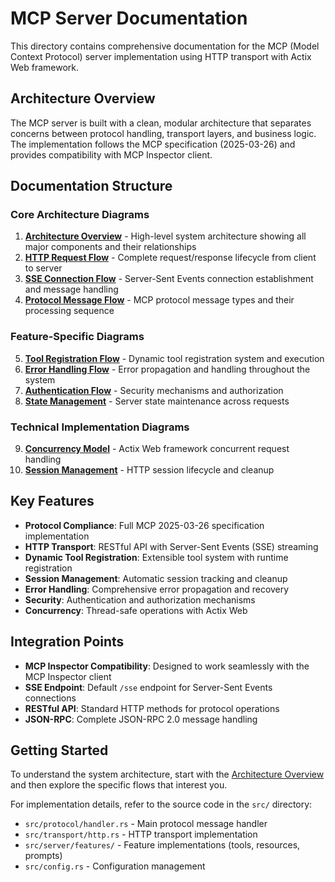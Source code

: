 # MCP Server Documentation

This directory contains comprehensive documentation for the MCP (Model Context Protocol) server implementation using HTTP transport with Actix Web framework.

## Architecture Overview

The MCP server is built with a clean, modular architecture that separates concerns between protocol handling, transport layers, and business logic. The implementation follows the MCP specification (2025-03-26) and provides compatibility with MCP Inspector client.

## Documentation Structure

### Core Architecture Diagrams

1. **[Architecture Overview](./architecture-overview.md)** - High-level system architecture showing all major components and their relationships
2. **[HTTP Request Flow](./http-request-flow.md)** - Complete request/response lifecycle from client to server
3. **[SSE Connection Flow](./sse-connection-flow.md)** - Server-Sent Events connection establishment and message handling
4. **[Protocol Message Flow](./protocol-message-flow.md)** - MCP protocol message types and their processing sequence

### Feature-Specific Diagrams

5. **[Tool Registration Flow](./tool-registration-flow.md)** - Dynamic tool registration system and execution
6. **[Error Handling Flow](./error-handling-flow.md)** - Error propagation and handling throughout the system
7. **[Authentication Flow](./authentication-flow.md)** - Security mechanisms and authorization
8. **[State Management](./state-management.md)** - Server state maintenance across requests

### Technical Implementation Diagrams

9. **[Concurrency Model](./concurrency-model.md)** - Actix Web framework concurrent request handling
10. **[Session Management](./session-management.md)** - HTTP session lifecycle and cleanup

## Key Features

- **Protocol Compliance**: Full MCP 2025-03-26 specification implementation
- **HTTP Transport**: RESTful API with Server-Sent Events (SSE) streaming
- **Dynamic Tool Registration**: Extensible tool system with runtime registration
- **Session Management**: Automatic session tracking and cleanup
- **Error Handling**: Comprehensive error propagation and recovery
- **Security**: Authentication and authorization mechanisms
- **Concurrency**: Thread-safe operations with Actix Web

## Integration Points

- **MCP Inspector Compatibility**: Designed to work seamlessly with the MCP Inspector client
- **SSE Endpoint**: Default `/sse` endpoint for Server-Sent Events connections
- **RESTful API**: Standard HTTP methods for protocol operations
- **JSON-RPC**: Complete JSON-RPC 2.0 message handling

## Getting Started

To understand the system architecture, start with the [Architecture Overview](./architecture-overview.md) and then explore the specific flows that interest you.

For implementation details, refer to the source code in the `src/` directory:
- `src/protocol/handler.rs` - Main protocol message handler
- `src/transport/http.rs` - HTTP transport implementation
- `src/server/features/` - Feature implementations (tools, resources, prompts)
- `src/config.rs` - Configuration management
